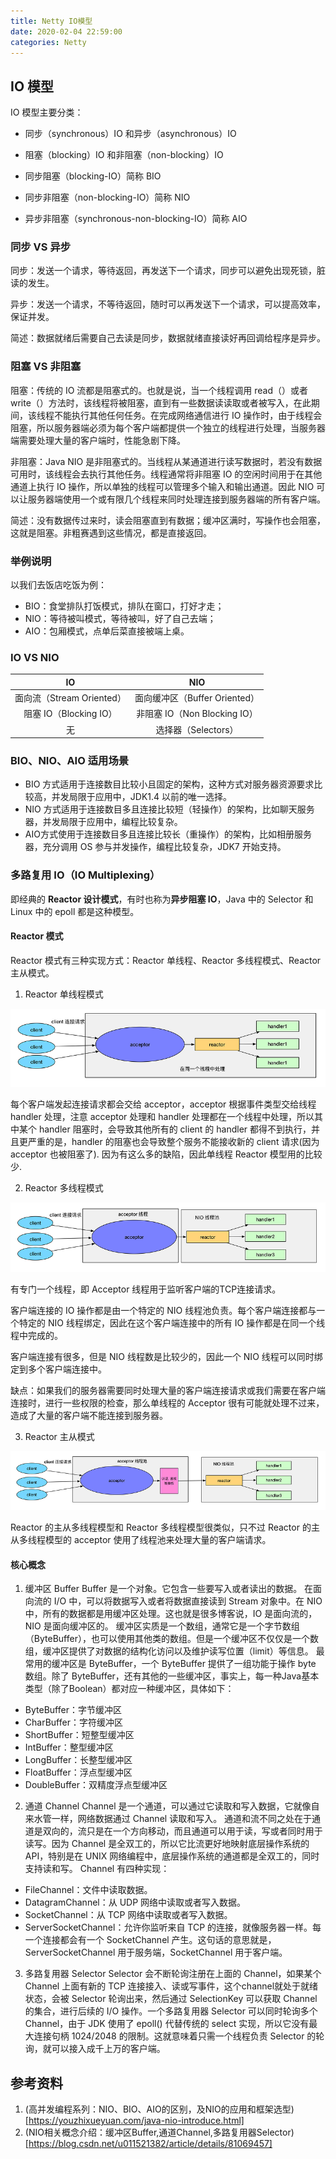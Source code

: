 ```yaml
---
title: Netty IO模型
date: 2020-02-04 22:59:00
categories: Netty
---
```

## IO 模型
IO 模型主要分类：
* 同步（synchronous）IO 和异步（asynchronous）IO
* 阻塞（blocking）IO 和非阻塞（non-blocking）IO

* 同步阻塞（blocking-IO）简称 BIO
* 同步非阻塞（non-blocking-IO）简称 NIO
* 异步非阻塞（synchronous-non-blocking-IO）简称 AIO

### 同步 VS 异步
同步：发送一个请求，等待返回，再发送下一个请求，同步可以避免出现死锁，脏读的发生。

异步：发送一个请求，不等待返回，随时可以再发送下一个请求，可以提高效率，保证并发。

简述：数据就绪后需要自己去读是同步，数据就绪直接读好再回调给程序是异步。

### 阻塞 VS 非阻塞
阻塞：传统的 IO 流都是阻塞式的。也就是说，当一个线程调用 read（）或者 write（）方法时，该线程将被阻塞，直到有一些数据读读取或者被写入，在此期间，该线程不能执行其他任何任务。在完成网络通信进行 IO 操作时，由于线程会阻塞，所以服务器端必须为每个客户端都提供一个独立的线程进行处理，当服务器端需要处理大量的客户端时，性能急剧下降。

非阻塞：Java NIO 是非阻塞式的。当线程从某通道进行读写数据时，若没有数据可用时，该线程会去执行其他任务。线程通常将非阻塞 IO 的空闲时间用于在其他通道上执行 IO 操作，所以单独的线程可以管理多个输入和输出通道。因此 NIO 可以让服务器端使用一个或有限几个线程来同时处理连接到服务器端的所有客户端。

简述：没有数据传过来时，读会阻塞直到有数据；缓冲区满时，写操作也会阻塞，这就是阻塞。非粗赛遇到这些情况，都是直接返回。

### 举例说明
以我们去饭店吃饭为例：
* BIO：食堂排队打饭模式，排队在窗口，打好才走；
* NIO：等待被叫模式，等待被叫，好了自己去端；
* AIO：包厢模式，点单后菜直接被端上桌。

### IO VS NIO
IO | NIO
:-: | :-:
面向流（Stream Oriented） | 面向缓冲区（Buffer Oriented）
阻塞 IO（Blocking IO） | 非阻塞 IO（Non Blocking IO）
无 | 选择器（Selectors）

### BIO、NIO、AIO 适用场景
* BIO 方式适用于连接数目比较小且固定的架构，这种方式对服务器资源要求比较高，并发局限于应用中，JDK1.4 以前的唯一选择。
* NIO 方式适用于连接数目多且连接比较短（轻操作）的架构，比如聊天服务器，并发局限于应用中，编程比较复杂。
* AIO方式使用于连接数目多且连接比较长（重操作）的架构，比如相册服务器，充分调用 OS 参与并发操作，编程比较复杂，JDK7 开始支持。

### 多路复用 IO（IO Multiplexing）
即经典的 **Reactor 设计模式**，有时也称为**异步阻塞 IO**，Java 中的 Selector 和 Linux 中的 epoll 都是这种模型。

#### Reactor 模式
Reactor 模式有三种实现方式：Reactor 单线程、Reactor 多线程模式、Reactor 主从模式。

1. Reactor 单线程模式

![Reactor 单线程模式](../images/netty/Reactor单线程模式.png)

每个客户端发起连接请求都会交给 acceptor，acceptor 根据事件类型交给线程 handler 处理，注意 acceptor 处理和 handler 处理都在一个线程中处理，所以其中某个 handler 阻塞时，会导致其他所有的 client 的 handler 都得不到执行，并且更严重的是，handler 的阻塞也会导致整个服务不能接收新的 client 请求(因为 acceptor 也被阻塞了). 因为有这么多的缺陷，因此单线程 Reactor 模型用的比较少.

2. Reactor 多线程模式

![Reactor 多线程模式](../images/netty/Reactor多线程模式.png)

有专门一个线程，即 Acceptor 线程用于监听客户端的TCP连接请求。

客户端连接的 IO 操作都是由一个特定的 NIO 线程池负责。每个客户端连接都与一个特定的 NIO 线程绑定，因此在这个客户端连接中的所有 IO 操作都是在同一个线程中完成的。

客户端连接有很多，但是 NIO 线程数是比较少的，因此一个 NIO 线程可以同时绑定到多个客户端连接中。

缺点：如果我们的服务器需要同时处理大量的客户端连接请求或我们需要在客户端连接时，进行一些权限的检查，那么单线程的 Acceptor 很有可能就处理不过来，造成了大量的客户端不能连接到服务器。

3. Reactor 主从模式

![Reactor 主从模式](../images/netty/Reactor主从模式.png)

Reactor 的主从多线程模型和 Reactor 多线程模型很类似，只不过 Reactor 的主从多线程模型的 acceptor 使用了线程池来处理大量的客户端请求。

#### 核心概念
1. 缓冲区 Buffer
Buffer 是一个对象。它包含一些要写入或者读出的数据。
在面向流的 I/O 中，可以将数据写入或者将数据直接读到 Stream 对象中。在 NIO 中，所有的数据都是用缓冲区处理。这也就是很多博客说，IO 是面向流的，NIO 是面向缓冲区的。
缓冲区实质是一个数组，通常它是一个字节数组（ByteBuffer），也可以使用其他类的数组。但是一个缓冲区不仅仅是一个数组，缓冲区提供了对数据的结构化访问以及维护读写位置（limit）等信息。
最常用的缓冲区是 ByteBuffer，一个 ByteBuffer 提供了一组功能于操作 byte 数组。除了 ByteBuffer，还有其他的一些缓冲区，事实上，每一种Java基本类型（除了Boolean）都对应一种缓冲区，具体如下：

* ByteBuffer：字节缓冲区
* CharBuffer：字符缓冲区
* ShortBuffer：短整型缓冲区
* IntBuffer：整型缓冲区
* LongBuffer：长整型缓冲区
* FloatBuffer：浮点型缓冲区
* DoubleBuffer：双精度浮点型缓冲区

2. 通道 Channel
Channel 是一个通道，可以通过它读取和写入数据，它就像自来水管一样，网络数据通过 Channel 读取和写入。
通道和流不同之处在于通道是双向的，流只是在一个方向移动，而且通道可以用于读，写或者同时用于读写。因为 Channel 是全双工的，所以它比流更好地映射底层操作系统的 API，特别是在 UNIX 网络编程中，底层操作系统的通道都是全双工的，同时支持读和写。
Channel 有四种实现：

* FileChannel：文件中读取数据。
* DatagramChannel：从 UDP 网络中读取或者写入数据。
* SocketChannel：从 TCP 网络中读取或者写入数据。
* ServerSocketChannel：允许你监听来自 TCP 的连接，就像服务器一样。每一个连接都会有一个 SocketChannel 产生。这句话的意思就是，ServerSocketChannel 用于服务端，SocketChannel 用于客户端。

3. 多路复用器 Selector
Selector 会不断轮询注册在上面的 Channel，如果某个 Channel 上面有新的 TCP 连接接入、读或写事件，这个channel就处于就绪状态，会被 Selector 轮询出来，然后通过 SelectionKey 可以获取 Channel 的集合，进行后续的 I/O 操作。一个多路复用器 Selector 可以同时轮询多个 Channel，由于 JDK 使用了 epoll() 代替传统的 select 实现，所以它没有最大连接句柄 1024/2048 的限制。这就意味着只需一个线程负责 Selector 的轮询，就可以接入成千上万的客户端。

## 参考资料
1. (高并发编程系列：NIO、BIO、AIO的区别，及NIO的应用和框架选型)[https://youzhixueyuan.com/java-nio-introduce.html]
2. (NIO相关概念介绍：缓冲区Buffer,通道Channel,多路复用器Selector)[https://blog.csdn.net/u011521382/article/details/81069457]